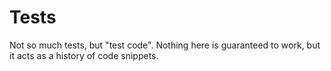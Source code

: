 # Tests

Not so much tests, but "test code". Nothing here is guaranteed to work, but it acts as a history of code snippets.